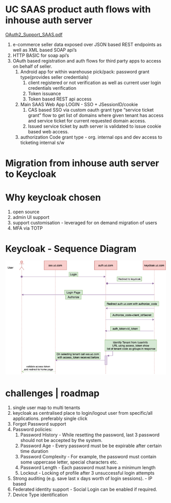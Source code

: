 # UC SAAS product auth flows with inhouse auth server
[OAuth2_Support_SAAS.pdf](https://github.com/khatwaniNikhil/AuthN_AuthZ/files/12380184/OAuth2.support.in.Uniware.pdf)

1.  e-commerce seller data exposed over JSON based REST endpoints as well as XML based SOAP api’s
2. HTTP BASIC for soap api’s
3. OAuth based registration and auth flows for third party apps to access on behalf of seller.
    1. Android app for within warehouse pick/pack: password grant type(provides seller credentials)
        1. client registered or not verification as well as current user login credentials verification
        2. Token issuance
        3. Token based REST api access
    2. Main SAAS Web App LOGIN - SSO + JSessionID/cookie 
        1. CAS based SSO via custom oauth grant type “service ticket grant” flow to get list of domains where given tenant has access and service ticket for current requested domain access.
        2. Issued service ticket by auth server is validated to issue cookie based web access.
     3. authorization Code grant type - org. internal ops and dev access to ticketing internal s/w 
           

# Migration from inhouse auth server to Keycloak
# Why keycloak chosen
1. open source
2. admin UI support
3. support customisation - leveraged for on demand migration of users
4. MFA via TOTP

# Keycloak - Sequence Diagram
![](https://github.com/khatwaniNikhil/AuthN_AuthZ/blob/main/keycloak_sequence_diagram.png)

# challenges | roadmap
1. single user map to multi tenants
2. keycloak as centralised place to login/logout user from specific/all applications. preferably single click
3. Forgot Password support
4. Password policies:
    1. Password History - While resetting the password, last 3 password should not be accepted by the system.
    2. Password Age - Every password must be be expirable after certain time duration
    3. Password Complexity - For example, the password must contain some uppercase letter, special characters etc.
    4. Password Length - Each password must have a minimum length
    5. Lockout - Locking of profile after 3 unsuccessful login attempts
5. Strong auditing (e.g. save last x days worth of login sessions). - IP based
6. Federated identity support - Social Login can be enabled if required.
7. Device Type identification
